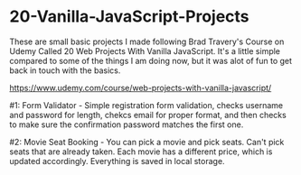 # 20-Vanilla-JavaScript-Projects
These are small basic projects I made following Brad Travery's Course on Udemy Called 20 Web Projects With Vanilla JavaScript. It's a little simple compared to some of the things I am doing now, but it was alot of fun to get back in touch with the basics. 

https://www.udemy.com/course/web-projects-with-vanilla-javascript/

#1: Form Validator - Simple registration form validation, checks username and password for length, chekcs email for proper format, and then checks to make sure the confirmation password matches the first one. 

#2: Movie Seat Booking - You can  pick a movie and pick seats. Can't pick seats that are already taken. Each movie has a different price, which is updated accordingly. Everything is saved in local storage.  
